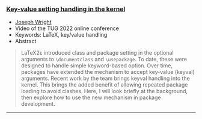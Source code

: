 

### [Key-value setting handling in the kernel](https://www.youtube.com/watch?v=jV9S2M0iEfo)

+ [Joseph Wright]({{site.baseurl}}/about/team/#joseph-wright)
+ Video of the TUG 2022 online conference
+ Keywords: LaTeX, key/value handling
+ Abstract
> 
>
>LaTeX2ε introduced class and package setting in the optional arguments to `\documentclass` and `\usepackage`.
To date, these were designed to handle simple keyword-based option.
Over time, packages have extended the mechanism to accept key-value (keyval) arguments.
Recent work by the team brings keyval handling into the kernel.
This brings the added benefit of allowing repeated package loading to avoid clashes.
Here, I will look briefly at the background, then explore how to use the new mechanism in package development.

***


